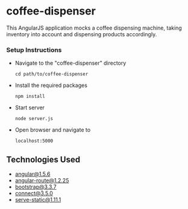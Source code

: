 # coffee-dispenser
This AngularJS application mocks a coffee dispensing machine, taking inventory into account and dispensing products accordingly.

### Setup Instructions

- Navigate to the "coffee-dispenser" directory

	```cd path/to/coffee-dispenser```

- Install the required packages

	```npm install```

- Start server

	```node server.js```

- Open browser and navigate to

	```localhost:5000```
  
## Technologies Used

- angular@1.5.6
- angular-route@1.2.25
- bootstrap@3.3.7
- connect@3.5.0
- serve-static@1.11.1
